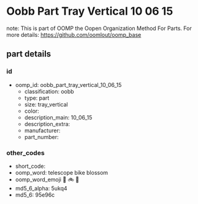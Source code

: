 # Oobb Part Tray Vertical 10 06 15  

note: This is part of OOMP the Oopen Organization Method For Parts. For more details: https://github.com/oomlout/oomp_base

##  part details





### id
* oomp_id: oobb_part_tray_vertical_10_06_15
  * classification: oobb
  * type: part
  * size: tray_vertical
  * color: 
  * description_main: 10_06_15
  * description_extra: 
  * manufacturer: 
  * part_number: 

### other_codes
* short_code: 
* oomp_word: telescope bike blossom
* oomp_word_emoji :telescope: :bike: :blossom:
* md5_6_alpha: 5ukq4
* md5_6: 95e96c
